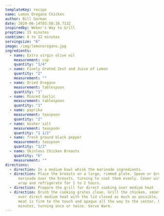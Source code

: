 ```yaml
---
templateKey: recipe
name: Lemon Oregano Chicken
author: Bill Gorman
date: 2020-06-14T03:50:38.713Z
inspiredby: Weber's Way to Grill
preptime: 15 minutes
cooktime: 8 to 12 minutes
servingsize: "6"
image: /img/lemonoregano.jpg
ingredients:
  - name: Extra virgin olive oil
    measurement: cup
    quantity: "1/4"
  - name: Finely Grated Zest and Juice of Lemon
    quantity: "2"
    measurement: ""
  - name: Dried Oregano
    measurement: tablespoon
    quantity: "1"
  - name: Minced Garlic
    measurement: tablespoon
    quantity: "1"
  - name: paprika
    measurement: teaspoon
    quantity: "2"
  - name: kosher salt
    measurement: teaspoon
    quantity: "1 1/2"
  - name: fresh ground black pepper
    measurement: teaspoon
    quantity: "1/2"
  - name: Skinless Chicken Breasts
    quantity: "6"
    measurement: ""
directions:
  - direction: In a medium bowl whisk the marinade ingredients.
  - direction: Place the breasts on a large, rimmed plate. Spoon or brush the
      marinade over the breasts, turning to coat them evenly. Cover with plastic
      wrap and refrigerate for 1 to 2 hours.
  - direction: Prepare the grill for direct cooking over medium heat
  - direction: Brush the cooking grates clean. Grill the chicken, smooth side down,
      over direct medium heat with the lid closed as much as possible, until the
      meat is firm to the touch and opaque all the way to the center, 8 to 12
      minutes, turning once or twice. Serve Warm.
---
```

